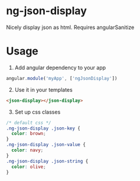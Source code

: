 # ng-json-display
Nicely display json as html. Requires angularSanitize

# Usage

1. Add angular dependency to your app
```Javascript
angular.module('myApp', ['ngJsonDisplay'])
```

2. Use it in your templates
```html
<json-display></json-display>
```

3. Set up css classes
```css
/* default css */
.ng-json-display .json-key {
  color: brown;
}
.ng-json-display .json-value {
  color: navy;
}
.ng-json-display .json-string {
  color: olive;
}
```
